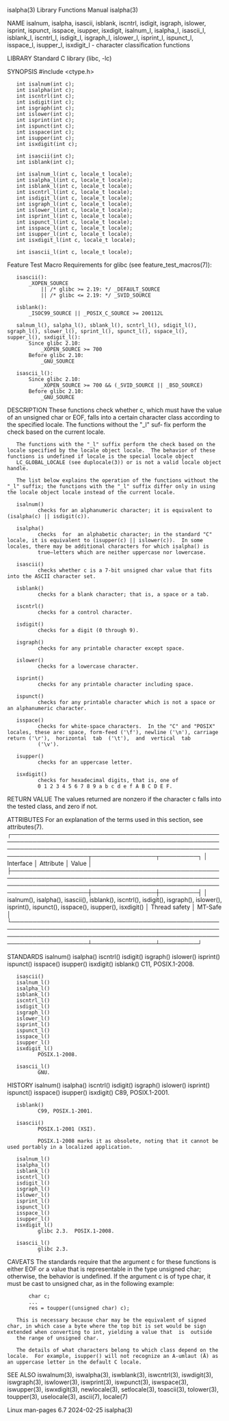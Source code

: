 isalpha(3)                                                                                Library Functions Manual                                                                               isalpha(3)

NAME
       isalnum,  isalpha,  isascii, isblank, iscntrl, isdigit, isgraph, islower, isprint, ispunct, isspace, isupper, isxdigit, isalnum_l, isalpha_l, isascii_l, isblank_l, iscntrl_l, isdigit_l, isgraph_l,
       islower_l, isprint_l, ispunct_l, isspace_l, isupper_l, isxdigit_l - character classification functions

LIBRARY
       Standard C library (libc, -lc)

SYNOPSIS
       #include <ctype.h>

       int isalnum(int c);
       int isalpha(int c);
       int iscntrl(int c);
       int isdigit(int c);
       int isgraph(int c);
       int islower(int c);
       int isprint(int c);
       int ispunct(int c);
       int isspace(int c);
       int isupper(int c);
       int isxdigit(int c);

       int isascii(int c);
       int isblank(int c);

       int isalnum_l(int c, locale_t locale);
       int isalpha_l(int c, locale_t locale);
       int isblank_l(int c, locale_t locale);
       int iscntrl_l(int c, locale_t locale);
       int isdigit_l(int c, locale_t locale);
       int isgraph_l(int c, locale_t locale);
       int islower_l(int c, locale_t locale);
       int isprint_l(int c, locale_t locale);
       int ispunct_l(int c, locale_t locale);
       int isspace_l(int c, locale_t locale);
       int isupper_l(int c, locale_t locale);
       int isxdigit_l(int c, locale_t locale);

       int isascii_l(int c, locale_t locale);

   Feature Test Macro Requirements for glibc (see feature_test_macros(7)):

       isascii():
           _XOPEN_SOURCE
               || /* glibc >= 2.19: */ _DEFAULT_SOURCE
               || /* glibc <= 2.19: */ _SVID_SOURCE

       isblank():
           _ISOC99_SOURCE || _POSIX_C_SOURCE >= 200112L

       salnum_l(), salpha_l(), sblank_l(), scntrl_l(), sdigit_l(), sgraph_l(), slower_l(), sprint_l(), spunct_l(), sspace_l(), supper_l(), sxdigit_l():
           Since glibc 2.10:
               _XOPEN_SOURCE >= 700
           Before glibc 2.10:
               _GNU_SOURCE

       isascii_l():
           Since glibc 2.10:
               _XOPEN_SOURCE >= 700 && (_SVID_SOURCE || _BSD_SOURCE)
           Before glibc 2.10:
               _GNU_SOURCE

DESCRIPTION
       These functions check whether c, which must have the value of an unsigned char or EOF, falls into a certain character class according to the specified locale.  The functions without the "_l"  suf‐
       fix perform the check based on the current locale.

       The functions with the "_l" suffix perform the check based on the locale specified by the locale object locale.  The behavior of these functions is undefined if locale is the special locale object
       LC_GLOBAL_LOCALE (see duplocale(3)) or is not a valid locale object handle.

       The list below explains the operation of the functions without the "_l" suffix; the functions with the "_l" suffix differ only in using the locale object locale instead of the current locale.

       isalnum()
              checks for an alphanumeric character; it is equivalent to (isalpha(c) || isdigit(c)).

       isalpha()
              checks  for  an alphabetic character; in the standard "C" locale, it is equivalent to (isupper(c) || islower(c)).  In some locales, there may be additional characters for which isalpha() is
              true—letters which are neither uppercase nor lowercase.

       isascii()
              checks whether c is a 7-bit unsigned char value that fits into the ASCII character set.

       isblank()
              checks for a blank character; that is, a space or a tab.

       iscntrl()
              checks for a control character.

       isdigit()
              checks for a digit (0 through 9).

       isgraph()
              checks for any printable character except space.

       islower()
              checks for a lowercase character.

       isprint()
              checks for any printable character including space.

       ispunct()
              checks for any printable character which is not a space or an alphanumeric character.

       isspace()
              checks for white-space characters.  In the "C" and "POSIX" locales, these are: space, form-feed ('\f'), newline ('\n'), carriage return ('\r'),  horizontal  tab  ('\t'),  and  vertical  tab
              ('\v').

       isupper()
              checks for an uppercase letter.

       isxdigit()
              checks for hexadecimal digits, that is, one of
              0 1 2 3 4 5 6 7 8 9 a b c d e f A B C D E F.

RETURN VALUE
       The values returned are nonzero if the character c falls into the tested class, and zero if not.

ATTRIBUTES
       For an explanation of the terms used in this section, see attributes(7).
       ┌────────────────────────────────────────────────────────────────────────────────────────────────────────────────────────────────────────────────────────────────────────┬───────────────┬─────────┐
       │ Interface                                                                                                                                                              │ Attribute     │ Value   │
       ├────────────────────────────────────────────────────────────────────────────────────────────────────────────────────────────────────────────────────────────────────────┼───────────────┼─────────┤
       │ isalnum(), isalpha(), isascii(), isblank(), iscntrl(), isdigit(), isgraph(), islower(), isprint(), ispunct(), isspace(), isupper(), isxdigit()                         │ Thread safety │ MT-Safe │
       └────────────────────────────────────────────────────────────────────────────────────────────────────────────────────────────────────────────────────────────────────────┴───────────────┴─────────┘

STANDARDS
       isalnum()
       isalpha()
       iscntrl()
       isdigit()
       isgraph()
       islower()
       isprint()
       ispunct()
       isspace()
       isupper()
       isxdigit()
       isblank()
              C11, POSIX.1-2008.

       isascii()
       isalnum_l()
       isalpha_l()
       isblank_l()
       iscntrl_l()
       isdigit_l()
       isgraph_l()
       islower_l()
       isprint_l()
       ispunct_l()
       isspace_l()
       isupper_l()
       isxdigit_l()
              POSIX.1-2008.

       isascii_l()
              GNU.

HISTORY
       isalnum()
       isalpha()
       iscntrl()
       isdigit()
       isgraph()
       islower()
       isprint()
       ispunct()
       isspace()
       isupper()
       isxdigit()
              C89, POSIX.1-2001.

       isblank()
              C99, POSIX.1-2001.

       isascii()
              POSIX.1-2001 (XSI).

              POSIX.1-2008 marks it as obsolete, noting that it cannot be used portably in a localized application.

       isalnum_l()
       isalpha_l()
       isblank_l()
       iscntrl_l()
       isdigit_l()
       isgraph_l()
       islower_l()
       isprint_l()
       ispunct_l()
       isspace_l()
       isupper_l()
       isxdigit_l()
              glibc 2.3.  POSIX.1-2008.

       isascii_l()
              glibc 2.3.

CAVEATS
       The  standards require that the argument c for these functions is either EOF or a value that is representable in the type unsigned char; otherwise, the behavior is undefined.  If the argument c is
       of type char, it must be cast to unsigned char, as in the following example:

           char c;
           ...
           res = toupper((unsigned char) c);

       This is necessary because char may be the equivalent of signed char, in which case a byte where the top bit is set would be sign extended when converting to int, yielding a value that  is  outside
       the range of unsigned char.

       The details of what characters belong to which class depend on the locale.  For example, isupper() will not recognize an A-umlaut (Ä) as an uppercase letter in the default C locale.

SEE ALSO
       iswalnum(3), iswalpha(3), iswblank(3), iswcntrl(3), iswdigit(3), iswgraph(3), iswlower(3), iswprint(3), iswpunct(3), iswspace(3), iswupper(3), iswxdigit(3), newlocale(3), setlocale(3), toascii(3),
       tolower(3), toupper(3), uselocale(3), ascii(7), locale(7)

Linux man-pages 6.7                                                                              2024-02-25                                                                                      isalpha(3)
